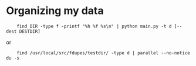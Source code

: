 # Organizing my data

``` 
	find DIR -type f -printf "%h %f %s\n" | python main.py -t d [--dest DESTDIR]
```

or

```
	find /usr/local/src/fdupes/testdir/ -type d | parallel --no-notice du -s
```
